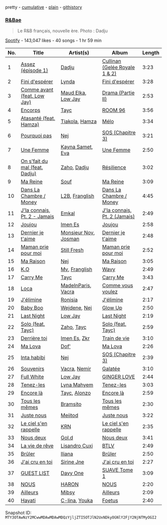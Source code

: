 pretty - [cumulative](/playlists/cumulative/37i9dQZF1DX2LoIIQLAhdb.md) - [plain](/playlists/plain/37i9dQZF1DX2LoIIQLAhdb) - [githistory](https://github.githistory.xyz/mackorone/spotify-playlist-archive/blob/main/playlists/plain/37i9dQZF1DX2LoIIQLAhdb)

### [R&Bae](https://open.spotify.com/playlist/37i9dQZF1DX2LoIIQLAhdb)

> Le R&B français, nouvelle ère\. Photo : Dadju

[Spotify](https://open.spotify.com/user/spotify) - 143,047 likes - 40 songs - 1 hr 59 min

| No. | Title | Artist(s) | Album | Length |
|---|---|---|---|---|
| 1 | [Assez \(épisode 1\)](https://open.spotify.com/track/5knL7kkdGRwHHS1sjZIH5H) | [Dadju](https://open.spotify.com/artist/4sbXXFzEWJY2zsZjelerjX) | [Cullinan \(Gelée Royale 1 & 2\)](https://open.spotify.com/album/3NPQDrbnqqcr0I0lCTcXSw) | 3:23 |
| 2 | [Fini d'espérer](https://open.spotify.com/track/0DMQwNGCiSzLB2HsfHNAtb) | [Lynda](https://open.spotify.com/artist/2GlEiSHYEKlq9cUYDa9oZb) | [Fini d'espérer](https://open.spotify.com/album/1wjf1dJlUK9bun5IopzmyK) | 3:28 |
| 3 | [Comme avant \(feat\. Low Jay\)](https://open.spotify.com/track/11R3OU6DbqqqKPyXuPD9qM) | [Maud Elka](https://open.spotify.com/artist/2U3zSgyMqytkWn9ZmX94ZR), [Low Jay](https://open.spotify.com/artist/33hTLTCjEmYAKaLspM8M2N) | [Drama \(Partie II\)](https://open.spotify.com/album/0EsDUFsahyHF3yksO3o5vW) | 2:53 |
| 4 | [Encorps](https://open.spotify.com/track/7LIdkzgw9GofNXPnc6IbV1) | [Tayc](https://open.spotify.com/artist/7gU9VyFRN3JWPJ5oHOil60) | [ROOM 96](https://open.spotify.com/album/6MFyUXJ1YrcHvraPVirOZ1) | 3:56 |
| 5 | [Atasanté \(feat\. Hamza\)](https://open.spotify.com/track/1oXn8nhl44cH6HXqGQnOgY) | [Tiakola](https://open.spotify.com/artist/3vUMXQ9kPnZAQkMkZZ7Hfh), [Hamza](https://open.spotify.com/artist/5gs4Sm2WQUkcGeikMcVHbh) | [Mélo](https://open.spotify.com/album/3YjNC4de1PEvhuyZjMyxJU) | 3:34 |
| 6 | [Pourquoi pas](https://open.spotify.com/track/1X0N8oqu5d6K7gTxdPwIBO) | [Nej](https://open.spotify.com/artist/3BQ9mWlgFRfMr5EdNfc10a) | [SOS \(Chapitre 3\)](https://open.spotify.com/album/6oCXtKVOwAtyiAncg4QVWt) | 3:21 |
| 7 | [Une Femme](https://open.spotify.com/track/5QV9n75vtzTzXuVUZDWyt9) | [Kayna Samet](https://open.spotify.com/artist/3qLpAs6VLppZrKlI0CXK6k), [Eva](https://open.spotify.com/artist/5nH2klYTzn8CNvUv1GOGQO) | [Une Femme](https://open.spotify.com/album/0mbq63Bpo92pg9pCX1uxcp) | 2:50 |
| 8 | [On s'fait du mal \(feat\. Dadju\)](https://open.spotify.com/track/0wzYG3c6CaroEAz4wTPNVD) | [Zaho](https://open.spotify.com/artist/0vN920jukdAbErvjo2OJ2o), [Dadju](https://open.spotify.com/artist/4sbXXFzEWJY2zsZjelerjX) | [Résilience](https://open.spotify.com/album/7pv5ansWsFSWQbN7uTJvQ2) | 3:02 |
| 9 | [Ma Reine](https://open.spotify.com/track/2yK1M21AlQ3RLalAmM59Oi) | [Souf](https://open.spotify.com/artist/2tsnxjntsRI6iFL9ZeC0ec) | [Ma Reine](https://open.spotify.com/album/5hj6xIiBVolqqWWj60D2Eh) | 3:09 |
| 10 | [Dans La Chambre / Money](https://open.spotify.com/track/2pMVcip68iC4QhkyHsfbVt) | [L2B](https://open.spotify.com/artist/4hYxvgmTzS29XAXlo5adgM), [Franglish](https://open.spotify.com/artist/4uJNQGa3L2frXDxwgouTIw) | [Dans La Chambre / Money](https://open.spotify.com/album/2uhMxgJf8jLDnnDvH4kJ1x) | 4:45 |
| 11 | [J'la connais, Pt\. 2 \- Jamais](https://open.spotify.com/track/3qUp2s94OKNATynGWVRxAP) | [Emkal](https://open.spotify.com/artist/4ZPLdCBeYJBAjsLTWRcZEs) | [J'la connais, Pt\. 2 \(Jamais\)](https://open.spotify.com/album/2RJUt1iv5BpjxgVsX74MTt) | 2:49 |
| 12 | [Joujou](https://open.spotify.com/track/6iT9J2d5vY4buhYcNgFUeT) | [Imen Es](https://open.spotify.com/artist/7CW7QdOgRStOg7JktRuZ3E) | [Joujou](https://open.spotify.com/album/5afNscbokNL1uq52RKHO3m) | 2:58 |
| 13 | [Dernier je t'aime](https://open.spotify.com/track/3lFku3uFAQlxhI6HQs2orW) | [Monsieur Nov](https://open.spotify.com/artist/6dCubgboW2yqxg5cnveToX), [Josman](https://open.spotify.com/artist/6dbdXbyAWk2qx8Qttw0knR) | [Dernier je t'aime](https://open.spotify.com/album/6h9eY1yISpJwaiNXZEwe3M) | 2:48 |
| 14 | [Maman prie pour moi](https://open.spotify.com/track/4PIMhQmPQuMdwiP0c8J7LL) | [Still Fresh](https://open.spotify.com/artist/3AGggQTwJaSofLcpDlYhV4) | [Maman prie pour moi](https://open.spotify.com/album/5eyY7n2RVG8smbzZ0Gca3R) | 2:52 |
| 15 | [Ma Raison](https://open.spotify.com/track/1NFS8awse8TQhKZO0ilJXp) | [Nej](https://open.spotify.com/artist/3BQ9mWlgFRfMr5EdNfc10a) | [Ma Raison](https://open.spotify.com/album/7lQCobvDKnOpjMiLG7I4Vx) | 3:05 |
| 16 | [K.O](https://open.spotify.com/track/7fYlVF4X0NFcU2cVMJT3ve) | [Mv](https://open.spotify.com/artist/4NCWWjplzDnwE3YAkRLHjc), [Franglish](https://open.spotify.com/artist/4uJNQGa3L2frXDxwgouTIw) | [Wavy](https://open.spotify.com/album/6ON6G3oNKLuDYfJOshwuK6) | 2:49 |
| 17 | [Carry Me](https://open.spotify.com/track/3vxS3k5siCY0mFfGGTx4pk) | [Tayc](https://open.spotify.com/artist/7gU9VyFRN3JWPJ5oHOil60) | [Carry Me](https://open.spotify.com/album/2hEk1tP9rtBhcwNTNSMkDs) | 3:43 |
| 18 | [Loca](https://open.spotify.com/track/0H5UXo3J6LWUtsNwIgdQr8) | [MadeInParis](https://open.spotify.com/artist/2NRdZaTYZk1CexnDSlnxZU), [Vacra](https://open.spotify.com/artist/5OLkn5GT6EcMuJzjwgvQnu) | [Comme vous voulez](https://open.spotify.com/album/5D6nkb0MJIZxuVKJb4aE5l) | 2:47 |
| 19 | [J'élimine](https://open.spotify.com/track/1U13A13YafzmqthKXiul91) | [Ronisia](https://open.spotify.com/artist/4krMq8pXkLVTGplpYgHlnV) | [J'élimine](https://open.spotify.com/album/4eHStY9TfFmHRV8iQCAgNo) | 2:17 |
| 20 | [Baby Boo](https://open.spotify.com/track/3uuSSAMq7Otspek5jPLVU3) | [Wejdene](https://open.spotify.com/artist/1SxuyHZnLUFyFHGzdGaxZk), [Nej](https://open.spotify.com/artist/3BQ9mWlgFRfMr5EdNfc10a) | [Glow Up](https://open.spotify.com/album/5lxGXboLgqONmIT50uLRO9) | 2:50 |
| 21 | [Last Night](https://open.spotify.com/track/7JfGZhzQUeZMHMVVHkhNbc) | [Low Jay](https://open.spotify.com/artist/33hTLTCjEmYAKaLspM8M2N) | [Last Night](https://open.spotify.com/album/04Q7NE1yEOKlnLkh2uhSn9) | 2:19 |
| 22 | [Solo \(feat\. Tayc\)](https://open.spotify.com/track/1TE1TZ7qOLVAcbKh15sxOi) | [Zaho](https://open.spotify.com/artist/0vN920jukdAbErvjo2OJ2o), [Tayc](https://open.spotify.com/artist/7gU9VyFRN3JWPJ5oHOil60) | [Solo \(feat\. Tayc\)](https://open.spotify.com/album/4KUc3hsO1GIJ6y8idURzhj) | 2:59 |
| 23 | [Derrière toi](https://open.spotify.com/track/3cBpa9HYqtxLaGyLDQzbr6) | [Imen Es](https://open.spotify.com/artist/7CW7QdOgRStOg7JktRuZ3E), [Zkr](https://open.spotify.com/artist/2yJ6lsLqG06r9bckSTQRt4) | [Train de vie](https://open.spotify.com/album/1vgaVtoq7sXwucDWv9I7Ez) | 3:10 |
| 24 | [Ma Lova](https://open.spotify.com/track/55kqm5pv3oQcZpClUEHo1C) | [Dof'](https://open.spotify.com/artist/6AnXu050pLMVM8MTNZstJr) | [Ma Lova](https://open.spotify.com/album/69VpibECOEtYba9gZTn36O) | 2:26 |
| 25 | [Inta habibi](https://open.spotify.com/track/5nspOXY1J4WLcqUJ1q9fwO) | [Nej](https://open.spotify.com/artist/3BQ9mWlgFRfMr5EdNfc10a) | [SOS \(Chapitre 3\)](https://open.spotify.com/album/6oCXtKVOwAtyiAncg4QVWt) | 2:39 |
| 26 | [Souvenirs](https://open.spotify.com/track/39S74tThedRDddGIRPKtfC) | [Vacra](https://open.spotify.com/artist/5OLkn5GT6EcMuJzjwgvQnu), [Nemir](https://open.spotify.com/artist/5f6nz3iqzrfiUfKOIKvLvd) | [Galatée](https://open.spotify.com/album/0fYC25oqs9YmPIa3V09feB) | 3:10 |
| 27 | [Full White](https://open.spotify.com/track/2EHkxEurRIbNSObtj2DwLA) | [Low Jay](https://open.spotify.com/artist/33hTLTCjEmYAKaLspM8M2N) | [GINGER LOVE](https://open.spotify.com/album/1XqTyJRbyNXr7cAs3Syc96) | 2:44 |
| 28 | [Tenez\-les](https://open.spotify.com/track/37ESM3vFbqd9AufCc2Lo8E) | [Lyna Mahyem](https://open.spotify.com/artist/0Yj3N31EWXHc6e3eDyJPLP) | [Tenez\-les](https://open.spotify.com/album/33rtoexxM8t9yLuqCIJOO9) | 3:03 |
| 29 | [Encore là](https://open.spotify.com/track/0yajebaRJVcOQGdh4giqZy) | [Tayc](https://open.spotify.com/artist/7gU9VyFRN3JWPJ5oHOil60), [Alonzo](https://open.spotify.com/artist/2z2TRvloJt4EfUNQp9rHAi) | [Encore là](https://open.spotify.com/album/1YEGYqvsrg8fEltkHGc4tx) | 2:59 |
| 30 | [Tous les mêmes](https://open.spotify.com/track/7lKWxwj3OoCcRrt6jc4ISE) | [Bramsito](https://open.spotify.com/artist/1WDkNp8Duv9QhO246S4dDa) | [Tous les mêmes](https://open.spotify.com/album/0qwV8NjYwXfFAB9lMafnSz) | 2:30 |
| 31 | [Juste nous](https://open.spotify.com/track/025Li5fBx9Pjyc07Q2w6D4) | [Meiitod](https://open.spotify.com/artist/5DaitIP7Wk4Y2nReCVq2PS) | [Juste nous](https://open.spotify.com/album/5uvrWj1xzYiiE1VGcMqZwe) | 3:22 |
| 32 | [Le ciel s'en rappelle](https://open.spotify.com/track/32ZKmrDdhJKMV8Hb9ij303) | [KRN](https://open.spotify.com/artist/3qbqyAhAkU804siT3gPzK5) | [Le ciel s'en rappelle](https://open.spotify.com/album/2Tw8WTzH1XNKbQqNq36YVT) | 2:35 |
| 33 | [Nous deux](https://open.spotify.com/track/7eB8T5wFiukyKGw3gtWyJJ) | [Gol.d](https://open.spotify.com/artist/1iq9ebpFaCHQ4FbAQWnTtV) | [Nous deux](https://open.spotify.com/album/10x2oUxuTk4ezgt0DkJdTL) | 3:41 |
| 34 | [La vie de rêve](https://open.spotify.com/track/7KjwR9ijEbm3BCVM3CrKnO) | [Lisandro Cuxi](https://open.spotify.com/artist/18B188KE3gPEhXfx15XnhY) | [BTLV](https://open.spotify.com/album/0RVI6Nf64FsFvG8yZJ7JNR) | 2:49 |
| 35 | [Brûler](https://open.spotify.com/track/1ruP1lNZ6OqgEm4oPsjz4G) | [Iliana](https://open.spotify.com/artist/7kjWIGGBS3AigeN2Ppkr83) | [Brûler](https://open.spotify.com/album/3DXrpHTK1QllgmpJ3RGeR8) | 2:50 |
| 36 | [J'ai cru en toi](https://open.spotify.com/track/4p0dYYUDf1pcG8gaK9YvWK) | [Sirine Jne](https://open.spotify.com/artist/3ZZZzt75IwYr287gQ161CA) | [J'ai cru en toi](https://open.spotify.com/album/5kt9nh7Yf8qYUZ0l68nHGn) | 2:27 |
| 37 | [GUEST LIST](https://open.spotify.com/track/5vEvOtrShrpAUcDsv8WxjA) | [Davy One](https://open.spotify.com/artist/3QCQdyKtg9Yx1rYYnMb7pz) | [SUAVE Tome 1](https://open.spotify.com/album/5NBBTPy9RGlpeev6iXEuXI) | 3:09 |
| 38 | [NOUS](https://open.spotify.com/track/0IKK3A8XAx7QkTwnEEe483) | [HARON](https://open.spotify.com/artist/7z43TluM9EYBKS5io7OYVr) | [NOUS](https://open.spotify.com/album/0AdeOaA497bwfn0PqjoWNT) | 2:20 |
| 39 | [Ailleurs](https://open.spotify.com/track/56q3vWvUDhVR0yHTtC9RLN) | [Mibsy](https://open.spotify.com/artist/4m3boOebrQnZ6ITM0B7vbB) | [Ailleurs](https://open.spotify.com/album/4Qsy1FwQVGeYD2JkZKUZPH) | 2:09 |
| 40 | [Hayati](https://open.spotify.com/track/17OnTVsTqTEGdinkMfEhPD) | [C\-lina](https://open.spotify.com/artist/4UkywnuqJOUz6YuvuCEyLm), [Youka](https://open.spotify.com/artist/5dDL6ReckbbD5JBnZdobv6) | [Foetus](https://open.spotify.com/album/5vdmZNEqPB9a69Hel2Z8J1) | 2:40 |

Snapshot ID: `MTY3OTAwNzY2MCwwMDAwMDAwMDQzYjljZTI5OTJlN2UxNDkyOGNlY2FjY2NjNTMyOGI2`
